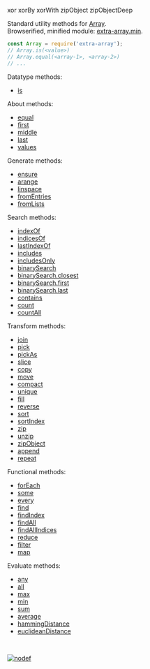 xor
xorBy
xorWith
zipObject
zipObjectDeep


Standard utility methods for [Array].<br>
Browserified, minified module: [extra-array.min].

```javascript
const Array = require('extra-array');
// Array.is(<value>)
// Array.equal(<array-1>, <array-2>)
// ...
```

Datatype methods:
- [is](https://www.npmjs.com/package/@extra-array/is)

About methods:
- [equal](https://www.npmjs.com/package/@extra-array/equal)
- [first](https://www.npmjs.com/package/@extra-array/first)
- [middle](https://www.npmjs.com/package/@extra-array/middle)
- [last](https://www.npmjs.com/package/@extra-array/last)
- [values](https://www.npmjs.com/package/@extra-array/values)

Generate methods:
- [ensure](https://www.npmjs.com/package/@extra-array/ensure)
- [arange](https://www.npmjs.com/package/@extra-array/arange)
- [linspace](https://www.npmjs.com/package/@extra-array/linspace)
- [fromEntries](https://www.npmjs.com/package/@extra-array/from-entries)
- [fromLists](https://www.npmjs.com/package/@extra-array/from-lists)

Search methods:
- [indexOf](https://www.npmjs.com/package/@extra-array/index-of)
- [indicesOf](https://www.npmjs.com/package/@extra-array/indices-of)
- [lastIndexOf](https://www.npmjs.com/package/@extra-array/last-index-of)
- [includes](https://www.npmjs.com/package/@extra-array/includes)
- [includesOnly](https://www.npmjs.com/package/@extra-array/includes-only)
- [binarySearch](https://www.npmjs.com/package/@extra-array/binary-search)
- [binarySearch.closest](https://www.npmjs.com/package/@extra-array/binary-search.closest)
- [binarySearch.first](https://www.npmjs.com/package/@extra-array/binary-search.first)
- [binarySearch.last](https://www.npmjs.com/package/@extra-array/binary-search.last)
- [contains](https://www.npmjs.com/package/@extra-array/contains)
- [count](https://www.npmjs.com/package/@extra-array/count)
- [countAll](https://www.npmjs.com/package/@extra-array/count-all)

Transform methods:
- [join](https://www.npmjs.com/package/@extra-array/join)
- [pick](https://www.npmjs.com/package/@extra-array/pick)
- [pickAs](https://www.npmjs.com/package/@extra-array/pick-as)
- [slice](https://www.npmjs.com/package/@extra-array/slice)
- [copy](https://www.npmjs.com/package/@extra-array/copy)
- [move](https://www.npmjs.com/package/@extra-array/move)
- [compact](https://www.npmjs.com/package/@extra-array/compact)
- [unique](https://www.npmjs.com/package/@extra-array/unique)
- [fill](https://www.npmjs.com/package/@extra-array/fill)
- [reverse](https://www.npmjs.com/package/@extra-array/reverse)
- [sort](https://www.npmjs.com/package/@extra-array/sort)
- [sortIndex](https://www.npmjs.com/package/@extra-array/sort-index)
- [zip](https://www.npmjs.com/package/@extra-iterable/zip)
- [unzip](https://www.npmjs.com/package/@extra-iterable/zip)
- [zipObject](https://www.npmjs.com/package/@extra-array/zip-object)
- [append](https://www.npmjs.com/package/@extra-array/append)
- [repeat](https://www.npmjs.com/package/@extra-array/repeat)

Functional methods:
- [forEach](https://www.npmjs.com/package/@extra-array/for-each)
- [some](https://www.npmjs.com/package/@extra-array/some)
- [every](https://www.npmjs.com/package/@extra-array/every)
- [find](https://www.npmjs.com/package/@extra-array/find)
- [findIndex](https://www.npmjs.com/package/@extra-array/find-index)
- [findAll](https://www.npmjs.com/package/@extra-array/find-all)
- [findAllIndices](https://www.npmjs.com/package/@extra-array/find-all-indices)
- [reduce](https://www.npmjs.com/package/@extra-array/reduce)
- [filter](https://www.npmjs.com/package/@extra-array/filter)
- [map](https://www.npmjs.com/package/@extra-array/map)

Evaluate methods:
- [any](https://www.npmjs.com/package/@extra-array/any)
- [all](https://www.npmjs.com/package/@extra-array/all)
- [max](https://www.npmjs.com/package/@extra-array/max)
- [min](https://www.npmjs.com/package/@extra-array/min)
- [sum](https://www.npmjs.com/package/@extra-array/sum)
- [average](https://www.npmjs.com/package/@extra-array/average)
- [hammingDistance](https://www.npmjs.com/package/@extra-array/hamming-distance)
- [euclideanDistance](https://www.npmjs.com/package/@extra-array/euclidean-distance)
<br>


[![nodef](https://i.imgur.com/nwyrmkW.jpg)](https://nodef.github.io)

[Array]: https://developer.mozilla.org/en-US/docs/Web/JavaScript/Guide/Indexed_collections
[extra-array.min]: https://www.npmjs.com/package/extra-array.min
